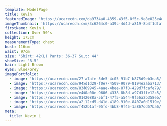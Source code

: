 ```yaml
---
template: ModelPage
title: Kevin
featuredImage: 'https://ucarecdn.com/da9734a0-4359-43f5-8f5c-9e8e025e4d5f/'
imageThumbnail: 'https://ucarecdn.com/3c6264c0-a39c-4d4d-a819-8b4f1dfaf5ce/'
firstName: Kevin L
collection: Over 50's
height: 175cm
measurementType: chest
bust: 116cm
waist: 97cm
size: 'Shirt: 42(L) Pants: 36-37 Suit: 44'
shoeSize: '8.5'
hair: Light Brown
eyes: Blue/Grey
imagePortfolio:
  - image: 'https://ucarecdn.com/27fa7afe-5de5-4c05-91b7-b875d9eb3ea5/'
  - image: 'https://ucarecdn.com/945d1d29-f0e7-4509-9079-8194e2aba713/'
  - image: 'https://ucarecdn.com/83d69945-4aae-4bee-87f8-429d7fcafe79/'
  - image: 'https://ucarecdn.com/e400a00e-9606-4338-8b8d-a97d3ffe12c5/'
  - image: 'https://ucarecdn.com/0142088a-5bf1-47f5-a544-9f56a2b358eb/'
  - image: 'https://ucarecdn.com/a2112cd5-d41d-4189-910e-8407a0d1519e/'
  - image: 'https://ucarecdn.com/f452b1af-95fd-4bb8-9f45-1a867dd57ba6/'
meta:
  title: Kevin L
---
```


